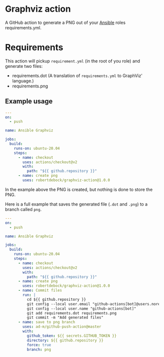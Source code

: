 # Graphviz action

A GitHub action to generate a PNG out of your [Ansible](https://www.ansible.com/) roles requirements.yml.

# Requirements

This action will pickup `requirement.yml` (in the root of you role) and generate two files:

- requirements.dot (A translation of `requirements.yml` to GraphViz' language.)
- requirements.png

## Example usage

```yaml
---
on:
  - push

name: Ansible Graphviz

jobs:
  build:
    runs-on: ubuntu-20.04
    steps:
      - name: checkout
        uses: actions/checkout@v2
        with:
          path: "${{ github.repository }}"
      - name: create png
        uses: robertdebock/graphviz-action@1.0.0
```

In the example above the PNG is created, but nothing is done to store the PNG.

Here is a full example that saves the generated file (`.dot` and `.png`) to a branch called `png`.

```yaml
---
on:
  - push

name: Ansible Graphviz

jobs:
  build:
    runs-on: ubuntu-20.04
    steps:
      - name: checkout
        uses: actions/checkout@v2
        with:
          path: "${{ github.repository }}"
      - name: create png
        uses: robertdebock/graphviz-action@1.0.0
      - name: Commit files
        run: |
          cd ${{ github.repository }}
          git config --local user.email "github-actions[bot]@users.noreply.github.com"
          git config --local user.name "github-actions[bot]"
          git add requirements.dot requirements.png
          git commit -m "Add generated files"
      - name: save to png branch
        uses: ad-m/github-push-action@master
        with:
          github_token: ${{ secrets.GITHUB_TOKEN }}
          directory: ${{ github.repository }}
          force: true
          branch: png
```

